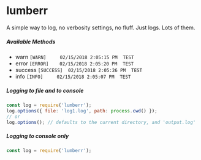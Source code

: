 # lumberr

A simple way to log, no verbosity settings, no fluff. Just logs. Lots of them.

##### Available Methods

- warn          `[WARN]     02/15/2018 2:05:15 PM  TEST`
- error          `[ERROR]    02/15/2018 2:05:20 PM  TEST`
- success      `[SUCCESS]  02/15/2018 2:05:26 PM  TEST`
- info             `[INFO]     02/15/2018 2:05:07 PM  TEST`

##### Logging to file and to console

```javascript
const log = require('lumberr');
log.options({ file: 'log1.log', path: process.cwd() });
// or
log.options(); // defaults to the current directory, and 'output.log'
```

##### Logging to console only

```javascript
const log = require('lumberr');
```

